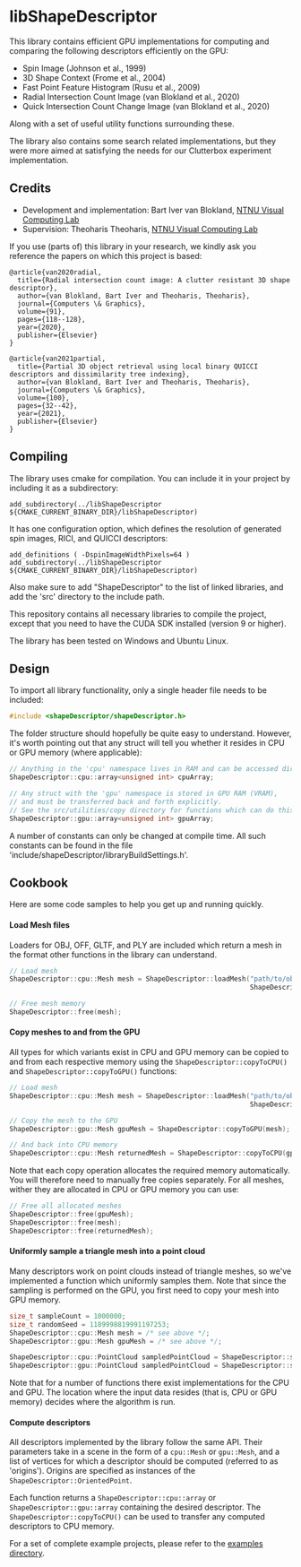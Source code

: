 # libShapeDescriptor

This library contains efficient GPU implementations for computing and comparing the following descriptors efficiently on the GPU:

- Spin Image (Johnson et al., 1999)
- 3D Shape Context (Frome et al., 2004)
- Fast Point Feature Histogram (Rusu et al., 2009)
- Radial Intersection Count Image (van Blokland et al., 2020)
- Quick Intersection Count Change Image (van Blokland et al., 2020)

Along with a set of useful utility functions surrounding these.

The library also contains some search related implementations, but they were more aimed at satisfying the needs for our Clutterbox experiment implementation.

## Credits

- Development and implementation: Bart Iver van Blokland, [NTNU Visual Computing Lab](https://www.idi.ntnu.no/grupper/vis/)
- Supervision: Theoharis Theoharis, [NTNU Visual Computing Lab](https://www.idi.ntnu.no/grupper/vis/)

If you use (parts of) this library in your research, we kindly ask you reference the papers on which this project is based:

    @article{van2020radial,
      title={Radial intersection count image: A clutter resistant 3D shape descriptor},
      author={van Blokland, Bart Iver and Theoharis, Theoharis},
      journal={Computers \& Graphics},
      volume={91},
      pages={118--128},
      year={2020},
      publisher={Elsevier}
    }

    @article{van2021partial,
      title={Partial 3D object retrieval using local binary QUICCI descriptors and dissimilarity tree indexing},
      author={van Blokland, Bart Iver and Theoharis, Theoharis},
      journal={Computers \& Graphics},
      volume={100},
      pages={32--42},
      year={2021},
      publisher={Elsevier}
    }

## Compiling

The library uses cmake for compilation. You can include it in your project by including it as a subdirectory:

    add_subdirectory(../libShapeDescriptor ${CMAKE_CURRENT_BINARY_DIR}/libShapeDescriptor)
    
It has one configuration option, which defines the resolution of generated spin images, RICI, and QUICCI descriptors:

    add_definitions ( -DspinImageWidthPixels=64 )
    add_subdirectory(../libShapeDescriptor ${CMAKE_CURRENT_BINARY_DIR}/libShapeDescriptor)
    
Also make sure to add "ShapeDescriptor" to the list of linked libraries, and add the 'src' directory to the include path.

This repository contains all necessary libraries to compile the project, except that you need to have the CUDA SDK installed (version 9 or higher).

The library has been tested on Windows and Ubuntu Linux.

## Design

To import all library functionality, only a single header file needs to be included:

```c++
#include <shapeDescriptor/shapeDescriptor.h>
```

The folder structure should hopefully be quite easy to understand. However, it's worth pointing out that any struct will tell you whether it resides in CPU or GPU memory (where applicable):

```c++
// Anything in the 'cpu' namespace lives in RAM and can be accessed directly.
ShapeDescriptor::cpu::array<unsigned int> cpuArray;

// Any struct with the 'gpu' namespace is stored in GPU RAM (VRAM), 
// and must be transferred back and forth explicitly. 
// See the src/utilities/copy directory for functions which can do this for you:
ShapeDescriptor::gpu::array<unsigned int> gpuArray;
```

A number of constants can only be changed at compile time. All such constants can be found in the file 'include/shapeDescriptor/libraryBuildSettings.h'.

## Cookbook

Here are some code samples to help you get up and running quickly.

#### Load Mesh files

Loaders for OBJ, OFF, GLTF, and PLY are included which return a mesh in the format other functions in the library can understand.

```c++
// Load mesh
ShapeDescriptor::cpu::Mesh mesh = ShapeDescriptor::loadMesh("path/to/obj/file.obj",
                                                            ShapeDescriptor::RecomputeNormals::RECOMPUTE_IF_MISSING);

// Free mesh memory
ShapeDescriptor::free(mesh);
```

#### Copy meshes to and from the GPU

All types for which variants exist in CPU and GPU memory can be copied to and from each respective memory using the `ShapeDescriptor::copyToCPU()` and `ShapeDescriptor::copyToGPU()` functions:

```c++
// Load mesh
ShapeDescriptor::cpu::Mesh mesh = ShapeDescriptor::loadMesh("path/to/obj/file.obj",
                                                            ShapeDescriptor::RecomputeNormals::RECOMPUTE_IF_MISSING);

// Copy the mesh to the GPU
ShapeDescriptor::gpu::Mesh gpuMesh = ShapeDescriptor::copyToGPU(mesh);

// And back into CPU memory
ShapeDescriptor::cpu::Mesh returnedMesh = ShapeDescriptor::copyToCPU(gpuMesh);
``` 

Note that each copy operation allocates the required memory automatically. You will therefore need to manually free copies separately. For all meshes, wither they are allocated in CPU or GPU memory you can use:

```c++
// Free all allocated meshes
ShapeDescriptor::free(gpuMesh);
ShapeDescriptor::free(mesh);
ShapeDescriptor::free(returnedMesh);
```

#### Uniformly sample a triangle mesh into a point cloud

Many descriptors work on point clouds instead of triangle meshes, so we've implemented a function which uniformly samples them. Note that since the sampling is performed on the GPU, you first need to copy your mesh into GPU memory.

```c++
size_t sampleCount = 1000000;
size_t randomSeed = 1189998819991197253;
ShapeDescriptor::cpu::Mesh mesh = /* see above */;
ShapeDescriptor::gpu::Mesh gpuMesh = /* see above */;

ShapeDescriptor::cpu::PointCloud sampledPointCloud = ShapeDescriptor::sampleMesh(mesh, sampleCount, randomSeed);
ShapeDescriptor::gpu::PointCloud sampledPointCloud = ShapeDescriptor::sampleMesh(gpuMesh, sampleCount, randomSeed);
```

Note that for a number of functions there exist implementations for the CPU and GPU. The location where the input data resides (that is, CPU or GPU memory) decides where the algorithm is run.

#### Compute descriptors

All descriptors implemented by the library follow the same API. Their parameters take in a scene in the form of a `cpu::Mesh` or `gpu::Mesh`, and a list of vertices for which a descriptor should be computed (referred to as 'origins'). Origins are specified as instances of the `ShapeDescriptor::OrientedPoint`.

Each function returns a `ShapeDescriptor::cpu::array` or `ShapeDescriptor::gpu::array` containing the desired descriptor. The `ShapeDescriptor::copyToCPU()` can be used to transfer any computed descriptors to CPU memory.

For a set of complete example projects, please refer to the [examples directory](https://github.com/bartvbl/libShapeDescriptor/tree/master/examples).
